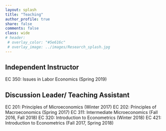 ```yaml
---
layout: splash
title: "Teaching"
author_profile: true
share: false 
comments: false
class: wide 
# header:
 # overlay_color: "#5e616c"
 # overlay_image: ../images/Research_splash.jpg
---
```


## Independent Instructor

EC 350: Issues in Labor Economics (Spring 2019)



## Discussion Leader/ Teaching Assistant

EC 201: Principles of Microeconomics (Winter 2017)
EC 202: Principles of Macroeconomics (Spring 2017)
EC 311: Intermediate Microeconomics (Fall 2016, Fall 2018)
EC 320: Introduction to Econometrics (Winter 2018)
EC 421: Introduction to Econometrics (Fall 2017, Spring 2018)
